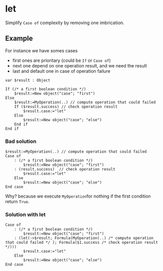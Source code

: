 ﻿<!-- let(->result; Formula( operation ); Formula($result): Bool) -->
# let

Simplify `Case of` complexity by removing one imbrication.

## Example

For instance we have somes cases
- first ones are prioritary (could be `If` or `Case of`)
- next one depend on one operation result, and we need the result
- last and default one in case of operation failure

```4d
var $result : Object

If (/* a first boolean condition */)
    $result:=New object("case"; "first")
Else
    $result:=MyOperation(..) // compute operation that could failed
    If ($result.success) // check operation result
        $result.case:="let"
    Else
        $result:=New object("case"; "else")
    End if
End if
```

### Bad solution

```4d
$result:=MyOperation(..) // compute operation that could failed
Case of
    : (/* a first boolean condition */)
        $result:=New object("case"; "first")
    : (result.success)  // check operation result
        $result.case:="let"
    Else
        $result:=New object("case"; "else")
End case
```

Why? because we execute `MyOperation`for nothing if the first condition return `True`.

### Solution with let

```4d
Case of
	: (/* a first boolean condition */)
		$result:=New object("case"; "first")
	: (let(->$result; Formula(MyOperation(..) /* compute operation that could failed */ ); Formula($1.success /* check operation result */)))
		$result.case:="let"
	Else
		$result:=New object("case"; "else")
End case
```
